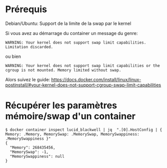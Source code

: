 # Prérequis

Debian/Ubuntu: Support de la limite de la swap par le kernel

Si vous avez au démarrage du container un message du genre:

```
WARNING: Your kernel does not support swap limit capabilities. Limitation discarded.
```

ou bien

```
WARNING: Your kernel does not support swap limit capabilities or the cgroup is not mounted. Memory limited without swap.
```

Alors suivez le guide:
https://docs.docker.com/install/linux/linux-postinstall/#your-kernel-does-not-support-cgroup-swap-limit-capabilities

# Récupérer les paramètres mémoire/swap d'un container

```
$ docker container inspect lucid_blackwell | jq  ".[0].HostConfig | { Memory: .Memory, MemorySwap: .MemorySwap, MemorySwappiness: .MemorySwappiness }"
{
  "Memory": 268435456,
  "MemorySwap": -1,
  "MemorySwappiness": null
}
```
